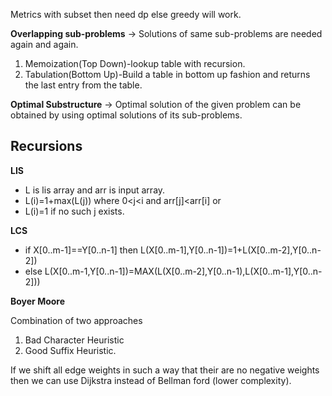 Metrics with subset then need dp else greedy will work.

**Overlapping sub-problems** -> Solutions of same sub-problems are needed again and again.

1. Memoization(Top Down)-lookup table with recursion.
2. Tabulation(Bottom Up)-Build a table in bottom up fashion and returns the last entry from the table.

**Optimal Substructure** -> Optimal solution of the given problem can be obtained by using optimal solutions of its 
sub-problems.

Recursions
--

**LIS**
* L is lis array and arr is input array.
* L(i)=1+max(L(j)) where 0<j<i and arr[j]<arr[i] or
* L(i)=1 if no such j exists.

**LCS**
* if X[0..m-1]==Y[0..n-1] then L(X[0..m-1],Y[0..n-1])=1+L(X[0..m-2],Y[0..n-2])
* else L(X[0..m-1,Y[0..n-1])=MAX(L(X[0..m-2],Y[0..n-1),L(X[0..m-1],Y[0..n-2]))

**Boyer Moore**

Combination of two approaches
1. Bad Character Heuristic
2. Good Suffix Heuristic.

If we shift all edge weights in such a way that their are no negative weights then we can use Dijkstra instead of
Bellman ford (lower complexity).
